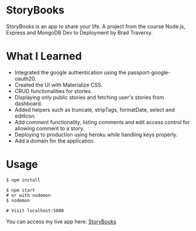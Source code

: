 # StoryBooks

StoryBooks is an app to share your life. A project from the course Node.js, Express and MongoDB Dev to Deployment by Brad Traversy.

# What I Learned

* Integrated the google authentication using the passport-google-oauth20.
* Created the UI with Materialize CSS.
* CRUD functionalities for stories.
* Displaying only public stories and fetching user's stories from dashboard.
* Added helpers such as truncate, stripTags, formatDate, select and editIcon.
* Add comment functionality, listing comments and edit access control for allowing comment to a story.
* Deploying to production using heroku while handling keys properly.
* Add a domain for the application.

# Usage
```
$ npm install
```
```
$ npm start
# or with nodemon
$ nodemon

# Visit localhost:5000
```

You can access my live app here: <a href="https://storybooks-hermanomark.herokuapp.com/">StoryBooks</a>